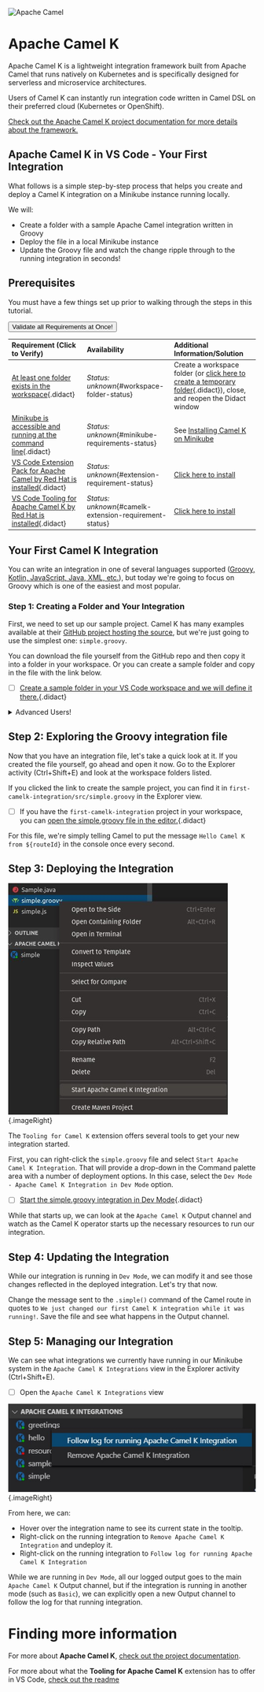 ![Apache Camel](https://raw.githubusercontent.com/bfitzpat/vscode-didact/master/example/camelinaction/post-logo-apache-camel-d.png)

# Apache Camel K

Apache Camel K is a lightweight integration framework built from Apache Camel that runs natively on Kubernetes and is specifically designed for serverless and microservice architectures.

Users of Camel K can instantly run integration code written in Camel DSL on their preferred cloud (Kubernetes or OpenShift).

[Check out the Apache Camel K project documentation for more details about the framework.](https://camel.apache.org/camel-k/latest/index.html)

## Apache Camel K in VS Code - Your First Integration

What follows is a simple step-by-step process that helps you create and deploy a Camel K integration on a Minikube instance running locally.

We will:

* Create a folder with a sample Apache Camel integration written in Groovy
* Deploy the file in a local Minikube instance
* Update the Groovy file and watch the change ripple through to the running integration in seconds! 

## Prerequisites 

You must have a few things set up prior to walking through the steps in this tutorial. 

<a href='didact://?commandId=vscode.didact.validateAllRequirements' title='Validate all requirements!'><button>Validate all Requirements at Once!</button></a>

| Requirement (Click to Verify)  | Availability | Additional Information/Solution |
| :--- | :--- | :--- |
| [At least one folder exists in the workspace](didact://?commandId=vscode.didact.workspaceFolderExistsCheck&text=workspace-folder-status&completion=A%20valid%20folder%20exists%20in%20the%20workspace. "Ensure that at least one folder exists in the user workspace"){.didact} | *Status: unknown*{#workspace-folder-status} | Create a workspace folder (or [click here to create a temporary folder](didact://?commandId=vscode.didact.createWorkspaceFolder&completion=Created%20temporary%20folder%20in%20the%20workspace. "Create a temporary folder and add it to the workspace."){.didact}), close, and reopen the Didact window
| [Minikube is accessible and running at the command line](didact://?commandId=vscode.didact.requirementCheck&text=minikube-requirements-status$$minikube%20status$$host:%20Running&completion=Minikube%20is%20available%20on%20this%20system. "Tests to see if `minikube status` returns a result"){.didact} 	| *Status: unknown*{#minikube-requirements-status} 	| See [Installing Camel K on Minikube](https://camel.apache.org/camel-k/latest/installation/minikube.html "Documentation on how to Install Apache Camel K on Minikube, with links to the official doc for Minikube installation")
| [VS Code Extension Pack for Apache Camel by Red Hat is installed](didact://?commandId=vscode.didact.extensionRequirementCheck&text=extension-requirement-status$$redhat.apache-camel-extension-pack&completion=Camel%20extension%20pack%20available. "Checks the VS Code workspace to make sure the extension pack is installed"){.didact} | *Status: unknown*{#extension-requirement-status} 	| [Click here to install](vscode:extension/redhat.apache-camel-extension-pack "Opens the extension page and provides an install link") |
| [VS Code Tooling for Apache Camel K by Red Hat is installed](didact://?commandId=vscode.didact.extensionRequirementCheck&text=camelk-extension-requirement-status$$redhat.vscode-camelk&completion=Camel%20K%20extension%20pack%20available. "Checks the VS Code workspace to make sure the extension pack is installed"){.didact} | *Status: unknown*{#camelk-extension-requirement-status} 	| [Click here to install](vscode:extension/redhat.vscode-camelk "Opens the extension page and provides an install link") |

## Your First Camel K Integration

You can write an integration in one of several languages supported ([Groovy, Kotlin, JavaScript, Java, XML, etc.](https://camel.apache.org/camel-k/latest/languages/languages.html)), but today we're going to focus on Groovy which is one of the easiest and most popular.

### Step 1: Creating a Folder and Your Integration

First, we need to set up our sample project. Camel K has many examples available at their [GitHub project hosting the source](https://github.com/apache/camel-k/tree/master/examples), but we're just going to use the simplest one: `simple.groovy`.

You can download the file yourself from the GitHub repo and then copy it into a folder in your workspace. Or you can create a sample folder and copy in the file with the link below.

- [ ] [Create a sample folder in your VS Code workspace and we will define it there.](didact://?commandId=vscode.didact.scaffoldProject&extFilePath=redhat.vscode-camelk/didact/camelk/simple-groovy-project.json&completion=Created%20simple-groovy%20project. "Creates a folder and copies in simple.groovy"){.didact}

<details><summary>Advanced Users!</summary>

If you simply want to get started writing some Groovy code, you can create a folder in your workspace, create a file called `simple.groovy`, and copy in the following code:

```groovy
// camel-k: language=groovy
from('timer:groovy?period=1s')
    .routeId('groovy')
    .setBody()
        .simple('Hello Camel K from ${routeId}')
    .to('log:info?showAll=false')
```

</details>

## Step 2: Exploring the Groovy integration file

Now that you have an integration file, let's take a quick look at it. If you created the file yourself, go ahead and open it now. Go to the Explorer activity (Ctrl+Shift+E) and look at the workspace folders listed.

If you clicked the link to create the sample project, you can find it in `first-camelk-integration/src/simple.groovy` in the Explorer view.

- [ ] If you have the `first-camelk-integration` project in your workspace, you can [open the simple.groovy file in the editor.](didact://?commandId=vscode.openFolder&projectFilePath=first-camelk-integration/src/simple.groovy&completion=Opened%20the%20simple.groovy%20file "Opens the simple.groovy file"){.didact}

For this file, we're simply telling Camel to put the message `Hello Camel K from ${routeId}` in the console once every second.

## Step 3: Deploying the Integration

![Camel K Start Integration menu](https://raw.githubusercontent.com/camel-tooling/vscode-camelk/master/images/camelk-start-integration-popup-menu.jpg){.imageRight}

The `Tooling for Camel K` extension offers several tools to get your new integration started. 

First, you can right-click the `simple.groovy` file and select `Start Apache Camel K Integration`. That will provide a drop-down in the Command palette area with a number of deployment options. In this case, select the `Dev Mode - Apache Camel K Integration in Dev Mode` option. 

- [ ] [Start the simple.groovy integration in Dev Mode](didact://?commandId=camelk.startintegration&projectFilePath=first-camelk-integration/src/simple.groovy&text=Dev%20Mode&completion=Deployed%20the%20simple.groovy%20file%20in%20Dev%20mode. "Deploys the simple.groovy file in 'Dev mode'"){.didact}

While that starts up, we can look at the `Apache Camel K` Output channel and watch as the Camel K operator starts up the necessary resources to run our integration.

## Step 4: Updating the Integration

While our integration is running in `Dev Mode`, we can modify it and see those changes reflected in the deployed integration. Let's try that now.

Change the message sent to the `.simple()` command of the Camel route in quotes to `We just changed our first Camel K integration while it was running!`. Save the file and see what happens in the Output channel.

## Step 5: Managing our Integration

We can see what integrations we currently have running in our Minikube system in the `Apache Camel K Integrations` view in the Explorer activity (Ctrl+Shift+E).

- [ ] Open the `Apache Camel K Integrations` view

![Integrations view with context menu](https://raw.githubusercontent.com/camel-tooling/vscode-camelk/master/images/camelk-integrations-view-remove-menu.jpg){.imageRight}

From here, we can:

- Hover over the integration name to see its current state in the tooltip. 
- Right-click on the running integration to `Remove Apache Camel K Integration` and undeploy it.
- Right-click on the running integration to `Follow log for running Apache Camel K Integration`

While we are running in `Dev Mode`, all our logged output goes to the main `Apache Camel K` Output channel, but if the integration is running in another mode (such as `Basic`), we can explicitly open a new Output channel to follow the log for that running integration.

# Finding more information

For more about **Apache Camel K**, [check out the project documentation](https://camel.apache.org/camel-k/latest/index.html).

For more about what the **Tooling for Apache Camel K** extension has to offer in VS Code, [check out the readme](https://github.com/camel-tooling/vscode-camelk/blob/master/README.md)
